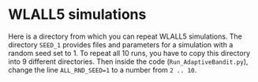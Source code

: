 # WLALL5 simulations

Here is a directory from which you can repeat WLALL5 simulations. The directory `SEED_1` provides files and parameters for a simulation with a random seed set to 1. To repeat all 10 runs, you have to copy this directory into 9 different directories. Then inside the code (`Run_AdaptiveBandit.py`), change the line `ALL_RND_SEED=1` to a number from `2 .. 10`. 

